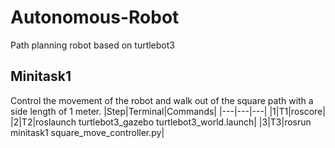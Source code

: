 # Autonomous-Robot
Path planning robot based on turtlebot3

## Minitask1
Control the movement of the robot and walk out of the square path with a side length of 1 meter.
|Step|Terminal|Commands|
|---|---|---|
|1|T1|roscore|
|2|T2|roslaunch turtlebot3_gazebo turtlebot3_world.launch|
|3|T3|rosrun minitask1 square_move_controller.py|